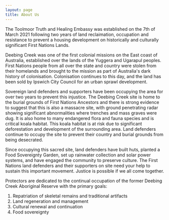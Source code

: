 ```yaml
---
layout: page
title: About Us
---
```


The Toolmoor Truth and Healing Embassy was established on the 7th of March 2021 following two years of land reclaimation, occupation and resistance to prevent a housing development on historically and culturally significant First Nations Lands.

Deebing Creek was one of the first colonial missions on the East coast of Australia, established over the lands of the Yuggera and Ugarapul peoples. First Nations people from all over the state and country were stolen from their homelands and brought to the mission as part of Australia's dark history of colonisation. Colonisation continues to this day, and the land has been sold by Ipswich City Council for an urban sprawl development.

Sovereign land defenders and supporters have been occupying the area for over two years to prevent this injustice. The Deebing Creek site is home to the burial grounds of First Nations Ancestors and there is strong evidence to suggest that this is also a massacre site, with ground penetrating radar showing significant abnormalities where trenches and mass graves were dug. It is also home to many endangered flora and fauna species and is critical koala habitat. This koala habitat is at risk due to significant deforestation and development of the surrounding area. Land defenders continue to occupy the site to prevent their country and burial grounds from being desecrated.

Since occupying this sacred site, land defenders have built huts, planted a Food Sovereignty Garden, set up rainwater collection and solar power systems, and have engaged the community to preserve culture. The First Nations land defenders and their supporters on site need your help to sustain this important movement. Justice is possible if we all come together.

Protectors are dedicated to the continual occupation of the former Deebing Creek Aboriginal Reserve with the primary goals:

1. Repatriation of skeletal remains and traditional artifacts
1. Land regeneration and management
1. Cultural renewal and continuation
1. Food sovereignty
